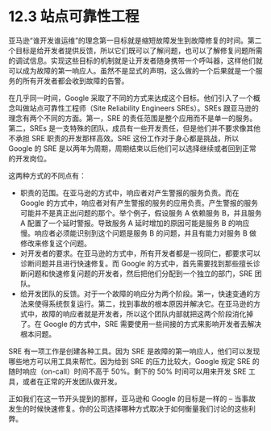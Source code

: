 # 12.3 站点可靠性工程
亚马逊“谁开发谁运维”的理念第一目标就是缩短故障发生到故障修复的时间。第二个目标是给开发者提供反馈，所以它们既可以了解问题，也可以了解修复问题所需的调试信息。实现这些目标的机制就是让开发者随身携带一个呼叫器，这样他们就可以成为故障的第一响应人。虽然不是显式的声明，这么做的一个后果就是一个服务的所有开发者都会收到故障的告警。

在几乎同一时间，Google 采取了不同的方式来达成这个目标。他们引入了一个概念叫做站点可靠性工程师（Site Reliability Engineers SREs）。SREs 跟亚马逊的理念有两个不同的方面。第一，SRE 的责任范围是整个应用而不是单一的服务。第二，SREs 是一支特殊的团队，成员有一些开发责任，但是他们并不要求像其他不承担 SRE 职责的开发那样高效。SRE 这份工作对于身心都是挑战，所以 Google 的 SRE 是以两年为周期，周期结束以后他们可以选择继续或者回到正常的开发岗位。

这两种方式的不同点有：
- 职责的范围。在亚马逊的方式中，响应者对产生警报的服务负责。而在 Google 的方式中，响应者对有产生警报的服务的应用负责。产生警报的服务可能并不是真正出问题的那个。举个例子，假设服务 A 依赖服务 B，并且服务 A 配置了一个延时警报。导致服务 A 延时增加的原因可能是服务 B 的响应慢。响应者必须能识别到这个问题是服务 B 的问题，并且有能力对服务 B 做修改来修复这个问题。
- 对开发者的要求。在亚马逊的方式中，所有开发者都是一视同仁，都要求可以诊断问题并且进行快速修复。而 Google 的方式中，首先需要找到那些擅长诊断问题和快速修复问题的开发者，然后把他们分配到一个独立的部门，SRE 团队。
- 给开发团队的反馈。对于一个故障的响应分为两个阶段。第一，快速变通的方法来使得系统恢复运行。第二，找到事故的根本原因并解决它。在亚马逊的方式中，故障的响应者就是开发者，所以这个团队内部就把这两个阶段消化掉了。在 Google 的方式中，SRE 需要使用一些间接的方式来影响开发者去解决根本问题。

SRE 有一项工作是创建各种工具。因为 SRE 是故障的第一响应人，他们可以发现哪些地方可以用工具来帮忙。因为给到 SRE 的压力比较大，Google 规定 SRE 的随时响应（on-call）时间不高于 50%。剩下的 50% 时间可以用来开发 SRE 工具，或者在正常的开发团队做开发。

正如我们在这一节开头提到的那样，亚马逊和 Google 的目标是一样的 – 当事故发生的时候快速修复。你的公司选择哪种方式取决于如何衡量我们讨论的这些利弊。
